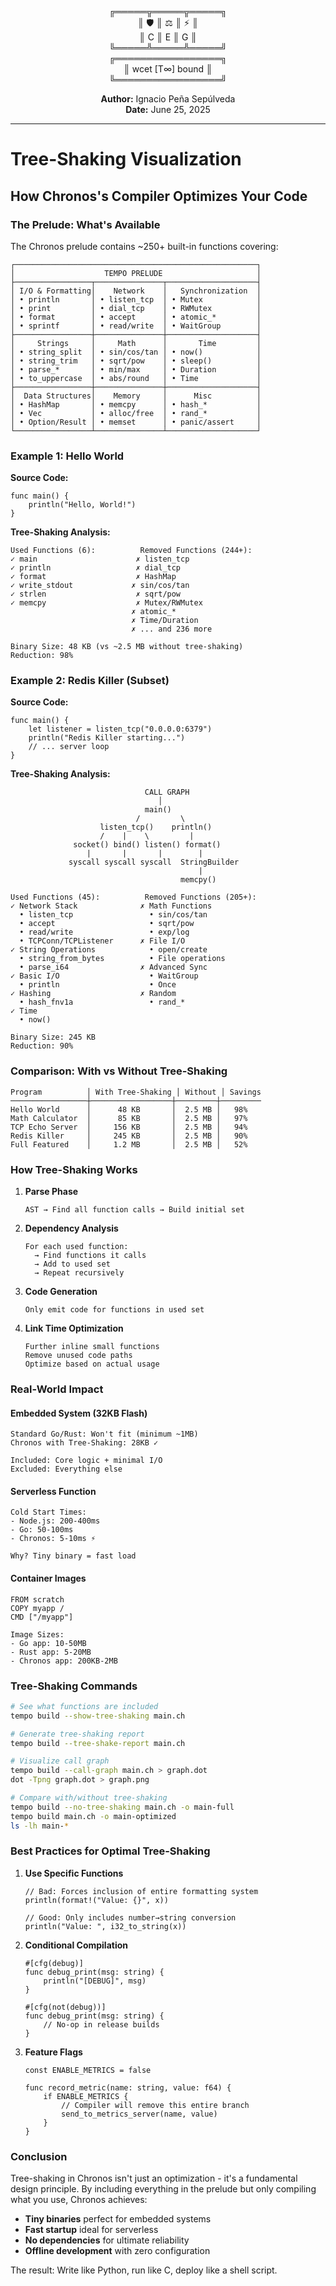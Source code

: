 <div align="center">

╔═════╦═════╦═════╗  
║ 🛡️  ║ ⚖️  ║ ⚡  ║  
║  C  ║  E  ║  G  ║  
╚═════╩═════╩═════╝  
╔═════════════════╗  
║ wcet [T∞] bound ║  
╚═════════════════╝  

**Author:** Ignacio Peña Sepúlveda  
**Date:** June 25, 2025

</div>

---

# Tree-Shaking Visualization

## How Chronos's Compiler Optimizes Your Code

### The Prelude: What's Available

The Chronos prelude contains ~250+ built-in functions covering:

```
┌──────────────────────────────────────────────────────┐
│                    TEMPO PRELUDE                     │
├─────────────────┬───────────────┬────────────────────┤
│ I/O & Formatting│    Network    │   Synchronization  │
│ • println       │ • listen_tcp  │ • Mutex            │
│ • print         │ • dial_tcp    │ • RWMutex          │
│ • format        │ • accept      │ • atomic_*         │
│ • sprintf       │ • read/write  │ • WaitGroup        │
├─────────────────┼───────────────┼────────────────────┤
│     Strings     │     Math      │       Time         │
│ • string_split  │ • sin/cos/tan │ • now()            │
│ • string_trim   │ • sqrt/pow    │ • sleep()          │
│ • parse_*       │ • min/max     │ • Duration         │
│ • to_uppercase  │ • abs/round   │ • Time             │
├─────────────────┼───────────────┼────────────────────┤
│  Data Structures│    Memory     │      Misc          │
│ • HashMap       │ • memcpy      │ • hash_*           │
│ • Vec           │ • alloc/free  │ • rand_*           │
│ • Option/Result │ • memset      │ • panic/assert     │
└─────────────────┴───────────────┴────────────────────┘
```

### Example 1: Hello World

**Source Code:**
```tempo
func main() {
    println("Hello, World!")
}
```

**Tree-Shaking Analysis:**

```
Used Functions (6):          Removed Functions (244+):
✓ main                      ✗ listen_tcp
✓ println                   ✗ dial_tcp  
✓ format                    ✗ HashMap
✓ write_stdout             ✗ sin/cos/tan
✓ strlen                    ✗ sqrt/pow
✓ memcpy                    ✗ Mutex/RWMutex
                           ✗ atomic_*
                           ✗ Time/Duration
                           ✗ ... and 236 more

Binary Size: 48 KB (vs ~2.5 MB without tree-shaking)
Reduction: 98%
```

### Example 2: Redis Killer (Subset)

**Source Code:**
```tempo
func main() {
    let listener = listen_tcp("0.0.0.0:6379")
    println("Redis Killer starting...")
    // ... server loop
}
```

**Tree-Shaking Analysis:**

```
                              CALL GRAPH
                                 │
                              main()
                            /         \
                    listen_tcp()    println()
                    /    |    \         |
              socket() bind() listen() format()
                 |       |       |        |
             syscall syscall syscall  StringBuilder
                                          |
                                      memcpy()

Used Functions (45):          Removed Functions (205+):
✓ Network Stack              ✗ Math Functions
  • listen_tcp                 • sin/cos/tan
  • accept                     • sqrt/pow
  • read/write                 • exp/log
  • TCPConn/TCPListener      ✗ File I/O
✓ String Operations            • open/create
  • string_from_bytes          • File operations
  • parse_i64                ✗ Advanced Sync
✓ Basic I/O                    • WaitGroup
  • println                    • Once
✓ Hashing                    ✗ Random
  • hash_fnv1a                 • rand_*
✓ Time
  • now()

Binary Size: 245 KB
Reduction: 90%
```

### Comparison: With vs Without Tree-Shaking

```
Program          │ With Tree-Shaking │ Without │ Savings
─────────────────┼──────────────────┼─────────┼─────────
Hello World      │      48 KB       │  2.5 MB │   98%
Math Calculator  │      85 KB       │  2.5 MB │   97%
TCP Echo Server  │     156 KB       │  2.5 MB │   94%
Redis Killer     │     245 KB       │  2.5 MB │   90%
Full Featured    │     1.2 MB       │  2.5 MB │   52%
```

### How Tree-Shaking Works

1. **Parse Phase**
   ```
   AST → Find all function calls → Build initial set
   ```

2. **Dependency Analysis**
   ```
   For each used function:
     → Find functions it calls
     → Add to used set
     → Repeat recursively
   ```

3. **Code Generation**
   ```
   Only emit code for functions in used set
   ```

4. **Link Time Optimization**
   ```
   Further inline small functions
   Remove unused code paths
   Optimize based on actual usage
   ```

### Real-World Impact

#### Embedded System (32KB Flash)
```
Standard Go/Rust: Won't fit (minimum ~1MB)
Chronos with Tree-Shaking: 28KB ✓

Included: Core logic + minimal I/O
Excluded: Everything else
```

#### Serverless Function
```
Cold Start Times:
- Node.js: 200-400ms
- Go: 50-100ms  
- Chronos: 5-10ms ⚡

Why? Tiny binary = fast load
```

#### Container Images
```
FROM scratch
COPY myapp /
CMD ["/myapp"]

Image Sizes:
- Go app: 10-50MB
- Rust app: 5-20MB
- Chronos app: 200KB-2MB
```

### Tree-Shaking Commands

```bash
# See what functions are included
tempo build --show-tree-shaking main.ch

# Generate tree-shaking report
tempo build --tree-shake-report main.ch

# Visualize call graph
tempo build --call-graph main.ch > graph.dot
dot -Tpng graph.dot > graph.png

# Compare with/without tree-shaking
tempo build --no-tree-shaking main.ch -o main-full
tempo build main.ch -o main-optimized
ls -lh main-*
```

### Best Practices for Optimal Tree-Shaking

1. **Use Specific Functions**
   ```tempo
   // Bad: Forces inclusion of entire formatting system
   println(format!("Value: {}", x))
   
   // Good: Only includes number→string conversion
   println("Value: ", i32_to_string(x))
   ```

2. **Conditional Compilation**
   ```tempo
   #[cfg(debug)]
   func debug_print(msg: string) {
       println("[DEBUG]", msg)
   }
   
   #[cfg(not(debug))]
   func debug_print(msg: string) {
       // No-op in release builds
   }
   ```

3. **Feature Flags**
   ```tempo
   const ENABLE_METRICS = false
   
   func record_metric(name: string, value: f64) {
       if ENABLE_METRICS {
           // Compiler will remove this entire branch
           send_to_metrics_server(name, value)
       }
   }
   ```

### Conclusion

Tree-shaking in Chronos isn't just an optimization - it's a fundamental design principle. By including everything in the prelude but only compiling what you use, Chronos achieves:

- **Tiny binaries** perfect for embedded systems
- **Fast startup** ideal for serverless
- **No dependencies** for ultimate reliability
- **Offline development** with zero configuration

The result: Write like Python, run like C, deploy like a shell script.